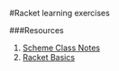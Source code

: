 #Racket learning exercises

###Resources
1. [Scheme Class Notes](https://www.cs.rpi.edu/~cutler/6.001/S04/)
2. [Racket Basics](https://courses.cs.washington.edu/courses/cse341/12au/racket/)
